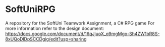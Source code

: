 # SoftUniRPG
A repository for the SoftUni Teamwork Assignment, a C# RPG game
For more information refer to the design document: https://docs.google.com/document/d/16qJjuoX_q9mgMgo-Sh4ZW1bR8S-8xUQoDlDpSCCDgig/edit?usp=sharing
